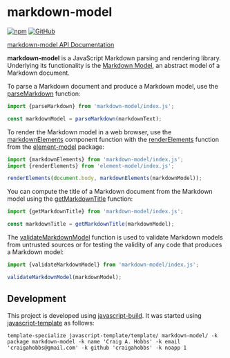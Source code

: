 # markdown-model

[![npm](https://img.shields.io/npm/v/markdown-model)](https://www.npmjs.com/package/markdown-model)
[![GitHub](https://img.shields.io/github/license/craigahobbs/markdown-model)](https://github.com/craigahobbs/markdown-model/blob/main/LICENSE)

[markdown-model API Documentation](https://craigahobbs.github.io/markdown-model/)

**markdown-model** is a JavaScript Markdown parsing and rendering library. Underlying its
functionality is the
[Markdown Model](https://craigahobbs.github.io/markdown-model/doc/#name=Markdown),
an abstract model of a Markdown document.

To parse a Markdown document and produce a Markdown model, use the
[parseMarkdown](https://craigahobbs.github.io/markdown-model/global.html#parseMarkdown)
function:

``` javascript
import {parseMarkdown} from 'markdown-model/index.js';

const markdownModel = parseMarkdown(markdownText);
```

To render the Markdown model in a web browser, use the
[markdownElements](https://craigahobbs.github.io/markdown-model/global.html#markdownElements)
component function with the
[renderElements](https://craigahobbs.github.io/element-model/global.html#renderElements)
function from the
[element-model](https://craigahobbs.github.io/element-model/)
package:


``` javascript
import {markdownElements} from 'markdown-model/index.js';
import {renderElements} from 'element-model/index.js';

renderElements(document.body, markdownElements(markdownModel));
```

You can compute the title of a Markdown document from the Markdown model using the
[getMarkdownTitle](https://craigahobbs.github.io/markdown-model/global.html#getMarkdownTitle)
function:

``` javascript
import {getMarkdownTitle} from 'markdown-model/index.js';

const markdownTitle = getMarkdownTitle(markdownModel);
```

The
[validateMarkdownModel](https://craigahobbs.github.io/markdown-model/global.html#validateMarkdownModel)
function is used to validate Markdown models from untrusted sources or for testing the validity of any code that produces a Markdown model:

``` javascript
import {validateMarkdownModel} from 'markdown-model/index.js';

validateMarkdownModel(markdownModel);
```


## Development

This project is developed using [javascript-build](https://github.com/craigahobbs/javascript-build#readme). It was started
using [javascript-template](https://github.com/craigahobbs/javascript-template#readme) as follows:

```
template-specialize javascript-template/template/ markdown-model/ -k package markdown-model -k name 'Craig A. Hobbs' -k email 'craigahobbs@gmail.com' -k github 'craigahobbs' -k noapp 1
```
